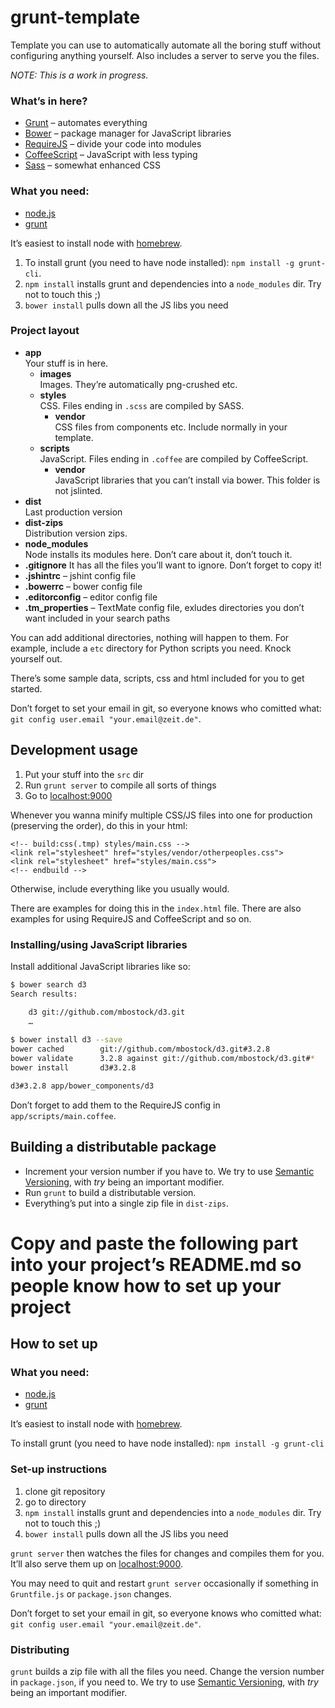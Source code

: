 grunt-template
==============

Template you can use to automatically automate all the boring stuff without configuring anything yourself. Also includes a server to serve you the files.

*NOTE: This is a work in progress.*

### What’s in here?

* [Grunt](http://gruntjs.com) – automates everything
* [Bower](http://bower.io) – package manager for JavaScript libraries
* [RequireJS](http://requirejs.org) – divide your code into modules
* [CoffeeScript](http://coffeescript.org) – JavaScript with less typing
* [Sass](http://sass-lang.com) – somewhat enhanced CSS

### What you need:

* [node.js](http://nodejs.org)
* [grunt](http://gruntjs.com)

It’s easiest to install node with [homebrew](http://brew.sh).

1. To install grunt (you need to have node installed): `npm install -g grunt-cli`.
2. `npm install` installs grunt and dependencies into a `node_modules` dir. Try not to touch this ;)
3. `bower install` pulls down all the JS libs you need

### Project layout

* **app**  
Your stuff is in here.
	* **images**  
Images. They’re automatically png-crushed etc.
	* **styles**  
CSS. Files ending in `.scss` are compiled by SASS.
		* **vendor**  
CSS files from components etc. Include normally in your template.
	* **scripts**  
JavaScript. Files ending in `.coffee` are compiled by CoffeeScript.
		* **vendor**  
JavaScript libraries that you can’t install via bower. This folder is not jslinted.
* **dist**  
Last production version
* **dist-zips**  
Distribution version zips.
* **node_modules**  
Node installs its modules here. Don’t care about it, don’t touch it.
* **.gitignore**
It has all the files you’ll want to ignore. Don’t forget to copy it!
* **.jshintrc** – jshint config file
* **.bowerrc** – bower config file
* **.editorconfig** – editor config file
* **.tm_properties** – TextMate config file, exludes directories you don’t want included in your search paths

You can add additional directories, nothing will happen to them. For example, include a `etc` directory for Python scripts you need. Knock yourself out.

There’s some sample data, scripts, css and html included for you to get started.

Don’t forget to set your email in git, so everyone knows who comitted what: `git config user.email "your.email@zeit.de"`.


Development usage
-----------------

1. Put your stuff into the `src` dir
2. Run `grunt server` to compile all sorts of things
3. Go to [localhost:9000](http://localhost:9000/)

Whenever you wanna minify multiple CSS/JS files into one for production (preserving the order), do this in your html:

    <!-- build:css(.tmp) styles/main.css -->
    <link rel="stylesheet" href="styles/vendor/otherpeoples.css">
    <link rel="stylesheet" href="styles/main.css">
    <!-- endbuild -->

Otherwise, include everything like you usually would.

There are examples for doing this in the `index.html` file. There are also examples for using RequireJS and CoffeeScript and so on.

### Installing/using JavaScript libraries

Install additional JavaScript libraries like so:

````bash
$ bower search d3
Search results:

    d3 git://github.com/mbostock/d3.git
    …
    
$ bower install d3 --save
bower cached        git://github.com/mbostock/d3.git#3.2.8
bower validate      3.2.8 against git://github.com/mbostock/d3.git#*
bower install       d3#3.2.8

d3#3.2.8 app/bower_components/d3
````

Don’t forget to add them to the RequireJS config in `app/scripts/main.coffee`.

Building a distributable package
--------------------------------

* Increment your version number if you have to. We try to use [Semantic Versioning](http://semver.org), with *try* being an important modifier.
* Run `grunt` to build a distributable version.
* Everything’s put into a single zip file in `dist-zips`.





Copy and paste the following part into your project’s README.md so people know how to set up your project
========================================

How to set up
-------------

### What you need:

* [node.js](http://nodejs.org)
* [grunt](http://gruntjs.com)

It’s easiest to install node with [homebrew](http://brew.sh).

To install grunt (you need to have node installed): `npm install -g grunt-cli`


### Set-up instructions

1. clone git repository
2. go to directory
3. `npm install` installs grunt and dependencies into a `node_modules` dir. Try not to touch this ;)
4. `bower install` pulls down all the JS libs you need

`grunt server` then watches the files for changes and compiles them for you. It’ll also serve them up on [localhost:9000](http://localhost:9000/).

You may need to quit and restart `grunt server` occasionally if something in `Gruntfile.js` or `package.json` changes.

Don’t forget to set your email in git, so everyone knows who comitted what: `git config user.email "your.email@zeit.de"`.

### Distributing

`grunt` builds a zip file with all the files you need. Change the version number in `package.json`, if you need to. We try to use [Semantic Versioning](http://semver.org), with *try* being an important modifier.